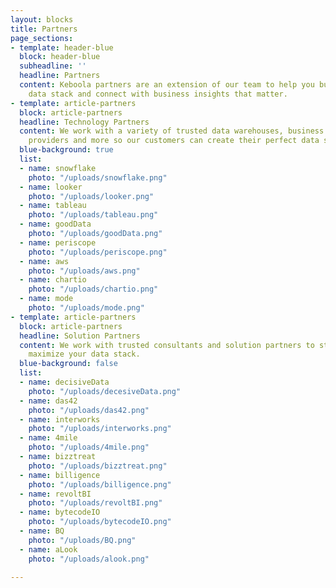 ```yaml
---
layout: blocks
title: Partners
page_sections:
- template: header-blue
  block: header-blue
  subheadline: ''
  headline: Partners
  content: Keboola partners are an extension of our team to help you build your complete
    data stack and connect with business insights that matter.
- template: article-partners
  block: article-partners
  headline: Technology Partners
  content: We work with a variety of trusted data warehouses, business intelligence
    providers and more so our customers can create their perfect data stack.
  blue-background: true
  list:
  - name: snowflake
    photo: "/uploads/snowflake.png"
  - name: looker
    photo: "/uploads/looker.png"
  - name: tableau
    photo: "/uploads/tableau.png"
  - name: goodData
    photo: "/uploads/goodData.png"
  - name: periscope
    photo: "/uploads/periscope.png"
  - name: aws
    photo: "/uploads/aws.png"
  - name: chartio
    photo: "/uploads/chartio.png"
  - name: mode
    photo: "/uploads/mode.png"
- template: article-partners
  block: article-partners
  headline: Solution Partners
  content: We work with trusted consultants and solution partners to streamline and
    maximize your data stack.
  blue-background: false
  list:
  - name: decisiveData
    photo: "/uploads/decesiveData.png"
  - name: das42
    photo: "/uploads/das42.png"
  - name: interworks
    photo: "/uploads/interworks.png"
  - name: 4mile
    photo: "/uploads/4mile.png"
  - name: bizztreat
    photo: "/uploads/bizztreat.png"
  - name: billigence
    photo: "/uploads/billigence.png"
  - name: revoltBI
    photo: "/uploads/revoltBI.png"
  - name: bytecodeIO
    photo: "/uploads/bytecodeIO.png"
  - name: BQ
    photo: "/uploads/BQ.png"
  - name: aLook
    photo: "/uploads/alook.png"

---
```


